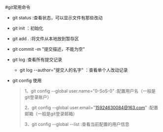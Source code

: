 #git常用命令

- git status :查看状态，可以显示文件有那些改动
- git init ：初始化
- git add . :将文件从本地放到暂存区
- git commit -m "提交描述，不能为空"
- git log :查看所有提交记录
  - git log --author="提交人的名字" ：查看单个人改动记录

- git config 使用
  > 1、git config --global user.name="0-SoS-0" :配置用户名（一般是git登录账户）
  > 
  > 2、git config --global user.email="15924630084@163.com" :配置邮箱（一般是git登录邮箱）
  > 
  > 3、git config --global --list :查看当前配置的用户信息
    
